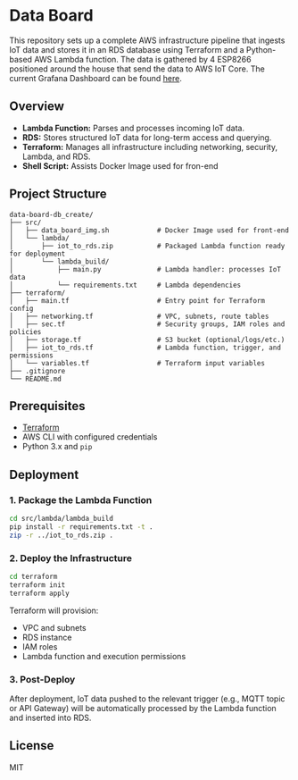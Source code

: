 # Data Board

This repository sets up a complete AWS infrastructure pipeline that ingests IoT data and stores it in an RDS database using Terraform and a Python-based AWS Lambda function. The data is gathered by 4 ESP8266 positioned around the house that send the data to AWS IoT Core. The current Grafana Dashboard can be found [here](https://dash.pavest.click/public-dashboards/2cd730b9b200402bacd01a4fd4330019).

## Overview

* **Lambda Function:** Parses and processes incoming IoT data.
* **RDS:** Stores structured IoT data for long-term access and querying.
* **Terraform:** Manages all infrastructure including networking, security, Lambda, and RDS.
* **Shell Script:** Assists Docker Image used for fron-end

## Project Structure

```
data-board-db_create/
├── src/
│   ├── data_board_img.sh            # Docker Image used for front-end
│   └── lambda/
│       ├── iot_to_rds.zip           # Packaged Lambda function ready for deployment
│       └── lambda_build/
│           ├── main.py              # Lambda handler: processes IoT data
│           └── requirements.txt     # Lambda dependencies
├── terraform/
│   ├── main.tf                      # Entry point for Terraform config
│   ├── networking.tf                # VPC, subnets, route tables
│   ├── sec.tf                       # Security groups, IAM roles and policies
│   ├── storage.tf                   # S3 bucket (optional/logs/etc.)
│   ├── iot_to_rds.tf                # Lambda function, trigger, and permissions
│   └── variables.tf                 # Terraform input variables
├── .gitignore
└── README.md
```

## Prerequisites

* [Terraform](https://www.terraform.io/)
* AWS CLI with configured credentials
* Python 3.x and `pip`

## Deployment

### 1. Package the Lambda Function

```bash
cd src/lambda/lambda_build
pip install -r requirements.txt -t .
zip -r ../iot_to_rds.zip .
```

### 2. Deploy the Infrastructure

```bash
cd terraform
terraform init
terraform apply
```

Terraform will provision:

* VPC and subnets
* RDS instance
* IAM roles
* Lambda function and execution permissions

### 3. Post-Deploy

After deployment, IoT data pushed to the relevant trigger (e.g., MQTT topic or API Gateway) will be automatically processed by the Lambda function and inserted into RDS.

## License

MIT
